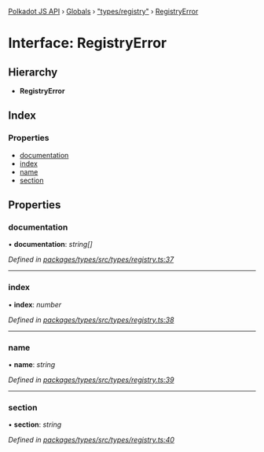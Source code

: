 [Polkadot JS API](../README.md) › [Globals](../globals.md) › ["types/registry"](../modules/_types_registry_.md) › [RegistryError](_types_registry_.registryerror.md)

# Interface: RegistryError

## Hierarchy

* **RegistryError**

## Index

### Properties

* [documentation](_types_registry_.registryerror.md#documentation)
* [index](_types_registry_.registryerror.md#index)
* [name](_types_registry_.registryerror.md#name)
* [section](_types_registry_.registryerror.md#section)

## Properties

###  documentation

• **documentation**: *string[]*

*Defined in [packages/types/src/types/registry.ts:37](https://github.com/polkadot-js/api/blob/83d780220c/packages/types/src/types/registry.ts#L37)*

___

###  index

• **index**: *number*

*Defined in [packages/types/src/types/registry.ts:38](https://github.com/polkadot-js/api/blob/83d780220c/packages/types/src/types/registry.ts#L38)*

___

###  name

• **name**: *string*

*Defined in [packages/types/src/types/registry.ts:39](https://github.com/polkadot-js/api/blob/83d780220c/packages/types/src/types/registry.ts#L39)*

___

###  section

• **section**: *string*

*Defined in [packages/types/src/types/registry.ts:40](https://github.com/polkadot-js/api/blob/83d780220c/packages/types/src/types/registry.ts#L40)*
